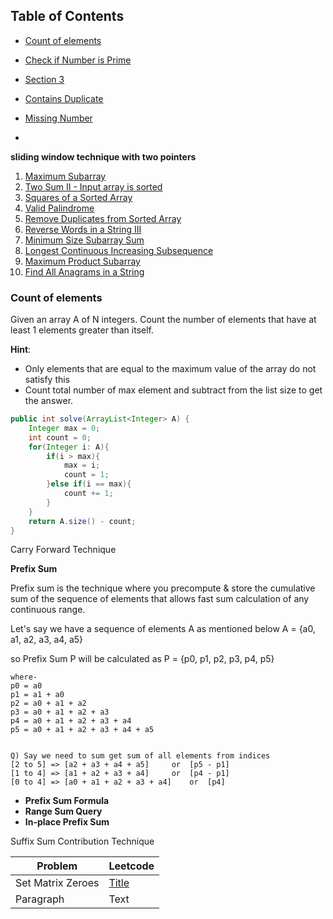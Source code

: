 ## Table of Contents

- [Count of elements](#Count-of-elements)
- [Check if Number is Prime](#check-if-Number-is-Prime)
- [Section 3](#section-3)

- [Contains Duplicate](https://leetcode.com/problems/contains-duplicate/)
- [Missing Number](https://leetcode.com/problems/missing-number/)
- 


**sliding window technique with two pointers**
1.  [Maximum Subarray](https://leetcode.com/problems/maximum-subarray/)
2.  [Two Sum II - Input array is sorted](https://leetcode.com/problems/two-sum-ii-input-array-is-sorted/)
3.  [Squares of a Sorted Array](https://leetcode.com/problems/squares-of-a-sorted-array/)
4.  [Valid Palindrome](https://leetcode.com/problems/valid-palindrome/)
5.  [Remove Duplicates from Sorted Array](https://leetcode.com/problems/remove-duplicates-from-sorted-array/)
6.  [Reverse Words in a String III](https://leetcode.com/problems/reverse-words-in-a-string-iii/)
7.  [Minimum Size Subarray Sum](https://leetcode.com/problems/minimum-size-subarray-sum/)
8.  [Longest Continuous Increasing Subsequence](https://leetcode.com/problems/longest-continuous-increasing-subsequence/)
9.  [Maximum Product Subarray](https://leetcode.com/problems/maximum-product-subarray/)
10.  [Find All Anagrams in a String](https://leetcode.com/problems/find-all-anagrams-in-a-string/)

### Count of elements
Given an array A of N integers. Count the number of elements that have at least 1 elements greater than itself.

**Hint**: 
- Only elements that are equal to the maximum value of the array do not satisfy this
- Count total number of max element and subtract from the list size to get the answer.
```java
public int solve(ArrayList<Integer> A) {
    Integer max = 0;
    int count = 0;
    for(Integer i: A){
        if(i > max){
            max = i;
            count = 1;
        }else if(i == max){
            count += 1;
        }
    }
    return A.size() - count;
}
```    





Carry Forward Technique






































**Prefix Sum**

Prefix sum is the technique where you precompute & store the cumulative sum of the sequence of elements that allows fast sum calculation of any continuous range.

Let's say we have a sequence of elements A as mentioned below
A = {a0, a1, a2, a3, a4, a5}

so Prefix Sum P will be calculated as
P = {p0, p1, p2, p3, p4, p5}

``` 
where-
p0 = a0
p1 = a1 + a0
p2 = a0 + a1 + a2
p3 = a0 + a1 + a2 + a3 
p4 = a0 + a1 + a2 + a3 + a4
p5 = a0 + a1 + a2 + a3 + a4 + a5


Q) Say we need to sum get sum of all elements from indices 
[2 to 5] => [a2 + a3 + a4 + a5]		or	[p5 - p1] 
[1 to 4] => [a1 + a2 + a3 + a4] 	or	[p4 - p1]
[0 to 4] => [a0 + a1 + a2 + a3 + a4] 	or 	[p4]
```
- **Prefix Sum Formula**
- **Range Sum Query**
- **In-place Prefix Sum**


Suffix Sum
Contribution Technique

| Problem      | Leetcode |
| ----------- | ----------- |
| Set Matrix Zeroes      | [Title](https://leetcode.com/problems/set-matrix-zeroes/)       |
| Paragraph   | Text        |
